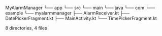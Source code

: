 MyAlarmManager
└── app
    └── src
        └── main
            └── java
                └── com
                    └── example
                        └── myalarmmanager
                            ├── AlarmReceiver.kt
                            ├── DatePickerFragment.kt
                            ├── MainActivity.kt
                            └── TimePickerFragment.kt

8 directories, 4 files
